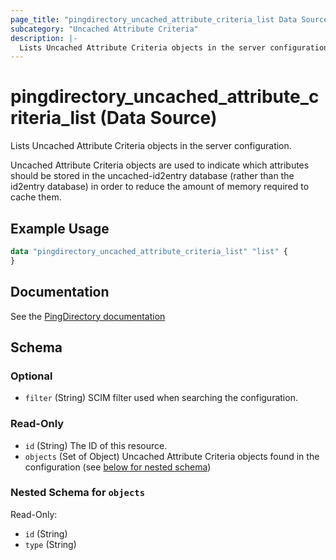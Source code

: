 ```yaml
---
page_title: "pingdirectory_uncached_attribute_criteria_list Data Source - terraform-provider-pingdirectory"
subcategory: "Uncached Attribute Criteria"
description: |-
  Lists Uncached Attribute Criteria objects in the server configuration.
---
```


# pingdirectory_uncached_attribute_criteria_list (Data Source)

Lists Uncached Attribute Criteria objects in the server configuration.

Uncached Attribute Criteria objects are used to indicate which attributes should be stored in the uncached-id2entry database (rather than the id2entry database) in order to reduce the amount of memory required to cache them.

## Example Usage

```terraform
data "pingdirectory_uncached_attribute_criteria_list" "list" {
}
```

## Documentation
See the [PingDirectory documentation](https://docs.pingidentity.com/r/en-us/pingdirectory-93/pd_ds_config_uncached_attrs_entries)

<!-- schema generated by tfplugindocs -->
## Schema

### Optional

- `filter` (String) SCIM filter used when searching the configuration.

### Read-Only

- `id` (String) The ID of this resource.
- `objects` (Set of Object) Uncached Attribute Criteria objects found in the configuration (see [below for nested schema](#nestedatt--objects))

<a id="nestedatt--objects"></a>
### Nested Schema for `objects`

Read-Only:

- `id` (String)
- `type` (String)

